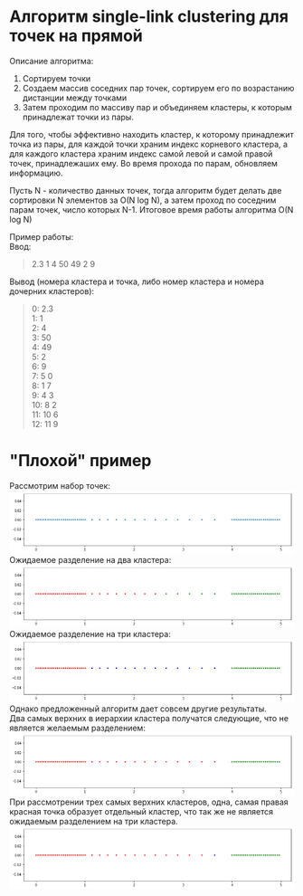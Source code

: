# Алгоритм single-link clustering для точек на прямой
Описание алгоритма:  
1. Сортируем точки  
2. Создаем массив соседних пар точек, сортируем его по возрастанию дистанции между точками  
3. Затем проходим по массиву пар и объединяем кластеры, к которым принадлежат точки из пары.  

Для того, чтобы эффективно находить кластер, к которому принадлежит точка из пары, для каждой точки храним индекс корневого кластера, а для каждого кластера храним индекс самой левой и самой правой точек, принадлежаших ему. Во время прохода по парам, обновляем информацию.

Пусть N - количество данных точек, тогда алгоритм будет делать две сортировки N элементов за O(N log N), а затем проход по соседним парам точек, число которых N-1. Итоговое время работы алгоритма O(N log N)  

Пример работы:  
Ввод:  
> 2.3 1 4 50 49 2 9  

Вывод (номера кластера и точка, либо номер кластера и номера дочерних кластеров):  
>0: 2.3  
>1: 1  
>2: 4  
>3: 50  
>4: 49  
>5: 2  
>6: 9  
>7:  5 0  
>8:  1 7  
>9:  4 3  
>10:  8 2  
>11:  10 6  
>12:  11 9  

# "Плохой" пример
Рассмотрим набор точек:    
![](images/img0.png)
Ожидаемое разделение на два кластера:
![](images/img2.png)
Ожидаемое разделение на три кластера:
![](images/img3.png)
Однако предложенный алгоритм дает совсем другие результаты.  
Два самых верхних в иерархии кластера получатся следующие, что не является желаемым разделением:  
![](images/img1.png)
При рассмотрении трех самых верхних кластеров, одна, самая правая красная точка образует отдельный кластер, что так же не является ожидаемым разделением на три кластера.
![](images/img4.png)
